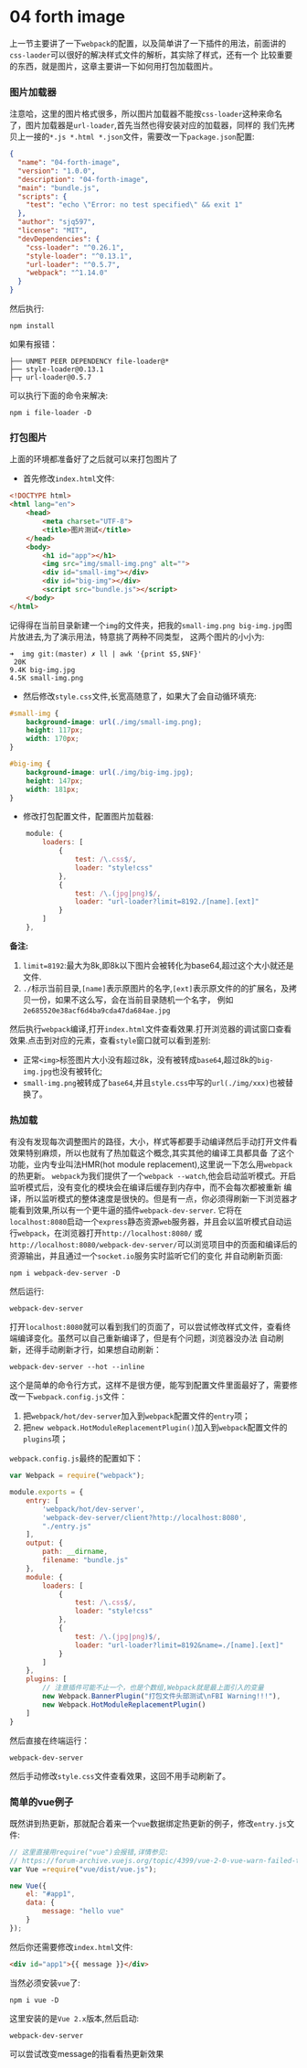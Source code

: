 # 04 forth image
上一节主要讲了一下`webpack`的配置，以及简单讲了一下插件的用法，前面讲的`css-laoder`可以很好的解决样式文件的解析，其实除了样式，还有一个
比较重要的东西，就是图片，这章主要讲一下如何用打包加载图片。


### 图片加载器
注意哈，这里的图片格式很多，所以图片加载器不能按`css-loader`这种来命名了，图片加载器是`url-loader`,首先当然也得安装对应的加载器，同样的
我们先拷贝上一接的`*.js *.html *.json`文件，需要改一下`package.json`配置:
```json
{
  "name": "04-forth-image",
  "version": "1.0.0",
  "description": "04-forth-image",
  "main": "bundle.js",
  "scripts": {
    "test": "echo \"Error: no test specified\" && exit 1"
  },
  "author": "sjq597",
  "license": "MIT",
  "devDependencies": {
    "css-loader": "^0.26.1",
    "style-loader": "^0.13.1",
    "url-loader": "^0.5.7",
    "webpack": "^1.14.0"
  }
}
```
然后执行:
```
npm install
```
如果有报错：
```
├── UNMET PEER DEPENDENCY file-loader@*
├── style-loader@0.13.1 
├─┬ url-loader@0.5.7 
```
可以执行下面的命令来解决:
```
npm i file-loader -D
```

### 打包图片
上面的环境都准备好了之后就可以来打包图片了
* 首先修改`index.html`文件:
```html
<!DOCTYPE html>
<html lang="en">
    <head>
        <meta charset="UTF-8">
        <title>图片测试</title>
    </head>
    <body>
        <h1 id="app"></h1>
        <img src="img/small-img.png" alt="">
        <div id="small-img"></div>
        <div id="big-img"></div>
        <script src="bundle.js"></script>
    </body>
</html>
```
记得得在当前目录新建一个`img`的文件夹，把我的`small-img.png big-img.jpg`图片放进去,为了演示用法，特意挑了两种不同类型，
这两个图片的小小为:
```
➜  img git:(master) ✗ ll | awk '{print $5,$NF}'
 20K
9.4K big-img.jpg
4.5K small-img.png
```

* 然后修改`style.css`文件,长宽高随意了，如果大了会自动循环填充:
```css
#small-img {
    background-image: url(./img/small-img.png);
    height: 117px;
    width: 170px;
}

#big-img {
    background-image: url(./img/big-img.jpg);
    height: 147px;
    width: 181px;
}
```

* 修改打包配置文件，配置图片加载器:
```js
    module: {
        loaders: [
            {
                test: /\.css$/,
                loader: "style!css"
            },
            {
                test: /\.(jpg|png)$/,
                loader: "url-loader?limit=8192./[name].[ext]"
            }
        ]
    },
```
**备注:**

1. `limit=8192`:最大为8k,即8k以下图片会被转化为base64,超过这个大小就还是文件.
2. `./`标示当前目录,`[name]`表示原图片的名字,`[ext]`表示原文件的的扩展名，及拷贝一份，如果不这么写，会在当前目录随机一个名字，
例如`2e685520e38acf6d4ba9cda47da684ae.jpg`

然后执行`webpack`编译,打开`index.html`文件查看效果.打开浏览器的调试窗口查看效果.点击到对应的元素，查看`style`窗口就可以看到差别:
* 正常`<img>`标签图片大小没有超过8k，没有被转成`base64`,超过8k的`big-img.jpg`也没有被转化;
* `small-img.png`被转成了`base64`,并且`style.css`中写的`url(./img/xxx)`也被替换了。

### 热加载
有没有发现每次调整图片的路径，大小，样式等都要手动编译然后手动打开文件看效果特别麻烦，所以也就有了热加载这个概念,其实其他的编译工具都具备
了这个功能，业内专业叫法HMR(hot module replacement),这里说一下怎么用`webpack`的热更新。
`webpack`为我们提供了一个`webpack --watch`,他会启动监听模式。开启监听模式后，没有变化的模块会在编译后缓存到内存中，而不会每次都被重新
编译，所以监听模式的整体速度是很快的。但是有一点，你必须得刷新一下浏览器才能看到效果,所以有一个更牛逼的插件`webpack-dev-server`.
它将在`localhost:8080`启动一个`express`静态资源`web`服务器，并且会以监听模式自动运行`webpack`，在浏览器打开`http://localhost:8080/`
或`http://localhost:8080/webpack-dev-server/`可以浏览项目中的页面和编译后的资源输出，并且通过一个`socket.io`服务实时监听它们的变化
并自动刷新页面:
```
npm i webpack-dev-server -D
```
然后运行:
```
webpack-dev-server
```
打开`localhost:8080`就可以看到我们的页面了，可以尝试修改样式文件，查看终端编译变化。虽然可以自己重新编译了，但是有个问题，浏览器没办法
自动刷新，还得手动刷新才行，如果想自动刷新：
```
webpack-dev-server --hot --inline
```
这个是简单的命令行方式，这样不是很方便，能写到配置文件里面最好了，需要修改一下`webpack.config.js`文件：
1. 把`webpack/hot/dev-server`加入到`webpack`配置文件的`entry`项；
2. 把`new webpack.HotModuleReplacementPlugin()`加入到`webpack`配置文件的`plugins`项；

`webpack.config.js`最终的配置如下：
```js
var Webpack = require("webpack");

module.exports = {
    entry: [
        'webpack/hot/dev-server',
        'webpack-dev-server/client?http://localhost:8080',
        "./entry.js"
    ],
    output: {
        path: __dirname,
        filename: "bundle.js"
    },
    module: {
        loaders: [
            {
                test: /\.css$/,
                loader: "style!css"
            },
            {
                test: /\.(jpg|png)$/,
                loader: "url-loader?limit=8192&name=./[name].[ext]"
            }
        ]
    },
    plugins: [
        // 注意插件可能不止一个，也是个数组,Webpack就是最上面引入的变量
        new Webpack.BannerPlugin("打包文件头部测试\nFBI Warning!!!"),
        new Webpack.HotModuleReplacementPlugin()
    ]
}
```
然后直接在终端运行：
```
webpack-dev-server
```
然后手动修改`style.css`文件查看效果，这回不用手动刷新了。


### 简单的vue例子
既然讲到热更新，那就配合着来一个`vue`数据绑定热更新的例子，修改`entry.js`文件:
```js
// 这里直接用require("vue")会报错,详情参见:
// https://forum-archive.vuejs.org/topic/4399/vue-2-0-vue-warn-failed-to-mount-component-template-or-render-function-not-defined-found-in-root-instance/6
var Vue =require("vue/dist/vue.js");

new Vue({
    el: "#app1",
    data: {
        message: "hello vue"
    }
});
```
然后你还需要修改`index.html`文件:
```html
<div id="app1">{{ message }}</div>
```
当然必须安装`vue`了:
```
npm i vue -D
```
这里安装的是`Vue 2.x`版本,然后启动:
```
webpack-dev-server
```
可以尝试改变message的指看看热更新效果
